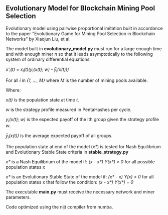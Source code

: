 ## Evolutionary Model for Blockchain Mining Pool Selection

Evolutionary model using pairwise proportional imitation built in accordance to the paper "Evolutionary Game for Mining Pool Selection in Blockchain Networks"  by Xiaojun Liu, et al.

The model built in **evolutionary_model.py** must run for a large enough time and with enough miner *n* so that it leads asymptotically to the following system of ordinary differential equations:

*x'<sub>i</sub>(t) = x<sub>i</sub>(t)(y<sub>i</sub>(x(t); w) - y̅<sub>i</sub>(x(t)))*

For all *i* in *{1, ..., M}* where *M* is the number of mining pools available.

Where:

*x(t)* is the population state at time *t*.

*w* is the strategy profile measured in PentaHashes per cycle.

*y<sub>i</sub>(x(t); w)* is the expected payoff of the ith group given the strategy profile *w*.

*y̅<sub>i</sub>(x(t))* is the average expected payoff of all groups.

The population state at end of the model (*x\**) is tested for Nash Equilibrium and Evolutionary Stable State criteria in **stable_strategy.py**

*x\** is a Nash Equilibrium of the model if: *(x - x\*) Y(x\*) < 0*  for all possible population states x


*x\** is an Evolutionary Stable State of the model if: *(x\* - x) Y(x) > 0*  for all population states x that follow the condition: *(x - x\*) Y(x\*) = 0* 

The executable **main.py** must receive the necessary network and miner parameters.

Code optimized using the nijt compiler from numba.
